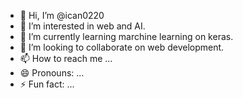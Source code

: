 - 👋 Hi, I’m @ican0220
- 👀 I’m interested in web and AI.
- 🌱 I’m currently learning marchine learning on keras.
- 💞️ I’m looking to collaborate on web development.
- 📫 How to reach me ...
- 😄 Pronouns: ...
- ⚡ Fun fact: ...

<!---
ican0220/ican0220 is a ✨ special ✨ repository because its `README.md` (this file) appears on your GitHub profile.
You can click the Preview link to take a look at your changes.
--->
